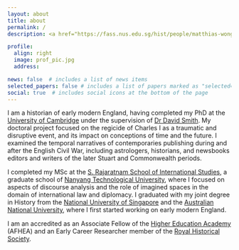 ```yaml
---
layout: about
title: about
permalink: /
description: <a href="https://fass.nus.edu.sg/hist/people/matthias-wong/">Senior Tutor, Department of History at the National University of Singapore</a>

profile:
  align: right
  image: prof_pic.jpg
  address:

news: false  # includes a list of news items
selected_papers: false # includes a list of papers marked as "selected={true}"
social: true  # includes social icons at the bottom of the page
---
```


I am a historian of early modern England, having completed my PhD at the [University of Cambridge](https://www.hist.cam.ac.uk/) under the supervision of [Dr David Smith](https://www.hist.cam.ac.uk/people/david-l-smith). My doctoral project focused on the regicide of Charles I as a traumatic and disruptive event, and its impact on conceptions of time and the future. I examined the temporal narratives of contemporaries publishing during and after the English Civil War, including astrologers, historians, and newsbooks editors and writers of the later Stuart and Commonwealth periods.

I completed my MSc at the [S. Rajaratnam School of International Studies](https://www.rsis.edu.sg/), a graduate school of [Nanyang Technological University](https://www.ntu.edu.sg/), where I focused on aspects of discourse analysis and the role of imagined spaces in the domain of international law and diplomacy. I graduated with my joint degree in History from the [National University of Singapore](http://nus.edu.sg/) and the [Australian National University](https://www.anu.edu.au/), where I first started working on early modern England.

I am an accredited as an Associate Fellow of the [Higher Education Academy](https://www.advance-he.ac.uk/) (AFHEA) and an Early Career Researcher member of the [Royal Historical Society](https://royalhistsoc.org/).
